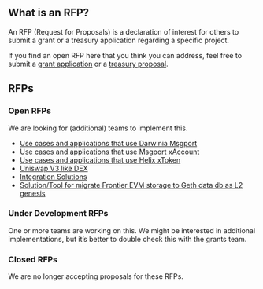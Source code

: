 ## What is an RFP?

An RFP (Request for Proposals) is a declaration of interest for others to submit a grant or a treasury application regarding a specific project.

If you find an open RFP here that you think you can address, feel free to submit a [grant application](../grant/README.md) or a [treasury proposal](../darwinia_treasury_proposal_template.md).

## RFPs

### Open RFPs

We are looking for (additional) teams to implement this.

- [Use cases and applications that use Darwinia Msgport](https://docs.darwinia.network/msgport-fa89f501ea1747e285b6169697e2ff77)
- [Use cases and applications that use Msgport xAccount]()
- [Use cases and applications that use Helix xToken](https://docs.helixbridge.app/helixbridge/mapping_token)
- [Uniswap V3 like DEX](https://support.uniswap.org/hc/en-us/articles/14569783029645-Uniswap-v3-Licensing)
- [Integration Solutions](https://github.com/orgs/dcdao/discussions/categories/integration)
- [Solution/Tool for migrate Frontier EVM storage to Geth data db as L2 genesis](https://github.com/darwinia-network/collaboration/issues/53)

### Under Development RFPs

One or more teams are working on this. We might be interested in additional implementations, but it’s better to double check this with the grants team.

### Closed RFPs

We are no longer accepting proposals for these RFPs.
